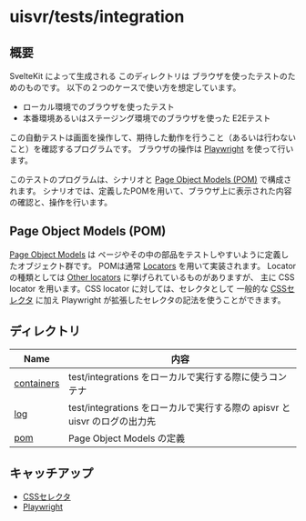 # uisvr/tests/integration

## 概要

SvelteKit によって生成される このディレクトリは ブラウザを使ったテストのためのものです。
以下の２つのケースで使い方を想定しています。

- ローカル環境でのブラウザを使ったテスト
- 本番環境あるいはステージング環境でのブラウザを使った E2Eテスト

この自動テストは画面を操作して、期待した動作を行うこと（あるいは行わないこと）を確認するプログラムです。
ブラウザの操作は [Playwright](https://playwright.dev) を使って行います。

このテストのプログラムは、シナリオと [Page Object Models (POM)](https://playwright.dev/docs/pom) で構成されます。
シナリオでは、定義したPOMを用いて、ブラウザ上に表示された内容の確認と、操作を行います。

## Page Object Models (POM)

[Page Object Models](https://playwright.dev/docs/pom) は ページやその中の部品をテストしやすいように定義したオブジェクト群です。
POMは通常 [Locators](https://playwright.dev/docs/locators) を用いて実装されます。
Locator の種類としては [Other locators](https://playwright.dev/docs/other-locators#css-locator) に挙げられているものがありますが、
主に CSS locator を用います。CSS locator に対しては、セレクタとして 一般的な [CSSセレクタ](https://developer.mozilla.org/ja/docs/Web/CSS/CSS_selectors) に加え Playwright が拡張したセレクタの記法を使うことができます。

## ディレクトリ

| Name                        | 内容                                                                      |
| --------------------------- | ------------------------------------------------------------------------- |
| [containers](./containers/) | test/integrations をローカルで実行する際に使うコンテナ                    |
| [log](./log/)               | test/integrations をローカルで実行する際の apisvr と uisvr のログの出力先 |
| [pom](./pom/)               | Page Object Models の定義                                                 |

## キャッチアップ

- [CSSセレクタ](https://developer.mozilla.org/ja/docs/Web/CSS/CSS_selectors)
- [Playwright](https://playwright.dev)
